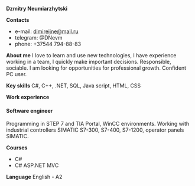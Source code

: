 **Dzmitry Neumiarzhytski**

**Contacts**
* e-mail: dimireijne@mail.ru
* telegram: @DNevm
* phone: +37544 794-88-83

**About me**
I love to learn and use new technologies, I have experience working in a team, I quickly make important decisions. Responsible, sociable. I am looking for opportunities for professional growth. Confident PC user.

**Key skills**
C#, C++, .NET, SQL, Java script, HTML, CSS

**Work experience**
#### Software engineer
Programming in STEP 7 and TIA Portal, WinCC environments. Working with industrial controllers SIMATIC S7-300, S7-400, S7-1200, operator panels SIMATIC.

**Courses**
* C#
* C# ASP.NET MVC

**Language**
English - A2